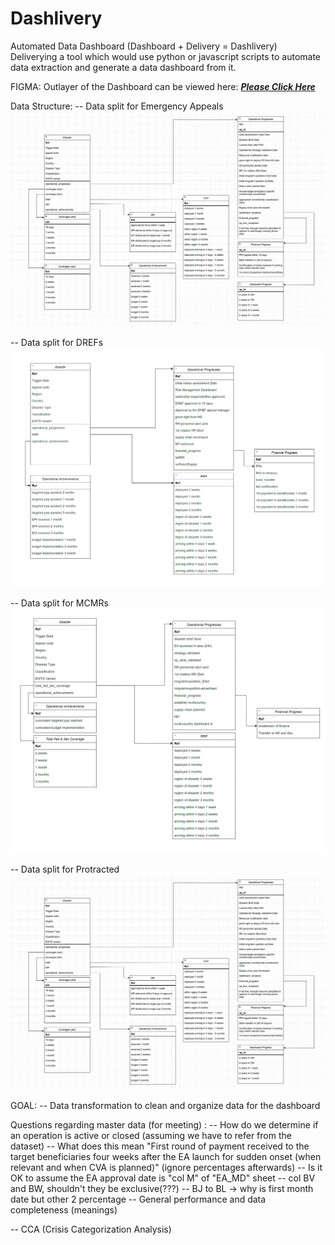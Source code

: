 # Dashlivery
Automated Data Dashboard (Dashboard + Delivery = Dashlivery)
Deliverying a tool which would use python or javascript scripts to automate data extraction and generate a data dashboard from it.


FIGMA:
Outlayer of the Dashboard can be viewed here: [***Please Click Here***](https://www.figma.com/design/IYCVCehSJmFhVo7hyTwmpa/Untitled?node-id=0-1&t=JknX7rxZmUorBYRm-1)


Data Structure:
-- Data split for Emergency Appeals
![Data Split and Structure for Emergency Appeals](imgs/dashboard_data_struct_phase_1.png)

-- Data split for DREFs
![Data Split and Structure for Emergency Appeals](imgs/dashboard_data_struct_dref.png)

-- Data split for MCMRs
![Data Split and Structure for Emergency Appeals](imgs/dashboard_data_mcmr.png)

-- Data split for Protracted
![Data Split and Structure for Emergency Appeals](imgs/dashboard_data_struct_phase_1.png)


GOAL:
-- Data transformation to clean and organize data for the dashboard


Questions regarding master data (for meeting) :
 -- How do we determine if an operation is active or closed (assuming we have to refer from the dataset)
 -- What does this mean "First round of payment received to the target beneficiaries four weeks after the EA launch for sudden onset (when relevant and when CVA is planned)" (ignore percentages afterwards)
 -- Is it OK to assume the EA approval date is "col M" of "EA_MD" sheet
 -- col BV and BW, shouldn't they be exclusive(???)
 -- BJ to BL -> why is first month date but other 2 percentage
 -- General performance and data completeness (meanings)


 -- CCA (Crisis Categorization Analysis)
